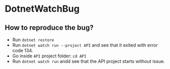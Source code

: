 # DotnetWatchBug

## How to reproduce the bug?

- Run `dotnet restore`
- Run `dotnet watch run --project API` and see that it exited with error code 134.
- Go inside `API` project folder: `cd API`
- Run `dotnet watch run` andd see that the API project starts without issue.

